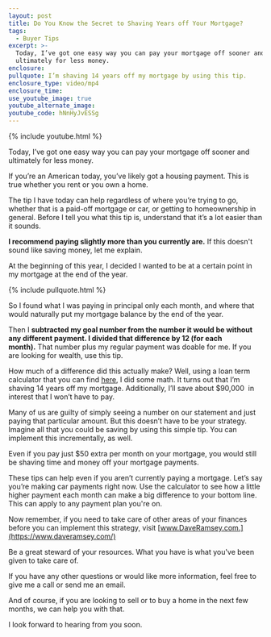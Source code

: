 ```yaml
---
layout: post
title: Do You Know the Secret to Shaving Years off Your Mortgage?
tags:
  - Buyer Tips
excerpt: >-
  Today, I’ve got one easy way you can pay your mortgage off sooner and
  ultimately for less money.
enclosure:
pullquote: I’m shaving 14 years off my mortgage by using this tip.
enclosure_type: video/mp4
enclosure_time:
use_youtube_image: true
youtube_alternate_image:
youtube_code: hNnHyJvESSg
---
```



{% include youtube.html %}

Today, I’ve got one easy way you can pay your mortgage off sooner and ultimately for less money.

If you’re an American today, you’ve likely got a housing payment. This is true whether you rent or you own a home.

The tip I have today can help regardless of where you’re trying to go, whether that is a paid-off mortgage or car, or getting to homeownership in general. Before I tell you what this tip is, understand that it’s a lot easier than it sounds.

**I recommend paying slightly more than you currently are.** If this doesn't sound like saving money, let me explain.

At the beginning of this year, I decided I wanted to be at a certain point in my mortgage at the end of the year.

{% include pullquote.html %}

So I found what I was paying in principal only each month, and where that would naturally put my mortgage balance by the end of the year.

Then I **subtracted my goal number from the number it would be without any different payment. I divided that difference by 12 (for each month).**&nbsp;That number plus my regular payment was doable for me. If you are looking for wealth, use this tip.

How much of a difference did this actually make? Well, using a loan term calculator that you can find&nbsp;[here](http://www.free-online-calculator-use.com/missing-term-loan-calculator.html#calculator), I did some math. It turns out that I’m shaving 14 years off my mortgage. Additionally, I’ll save about $90,000 &nbsp;in interest that I won’t have to pay.

Many of us are guilty of simply seeing a number on our statement and just paying that particular amount. But this doesn’t have to be your strategy. Imagine all that you could be saving by using this simple tip. You can implement this incrementally, as well.

Even if you pay just $50 extra per month on your mortgage, you would still be shaving time and money off your mortgage payments.

These tips can help even if you aren’t currently paying a mortgage. Let’s say you’re making car payments right now. Use the calculator to see how a little higher payment each month can make a big difference to your bottom line. This can apply to any payment plan you're on.

Now remember, if you need to take care of other areas of your finances before you can implement this strategy, visit&nbsp;[www.DaveRamsey.com.](https://www.daveramsey.com/)&nbsp;

Be a great steward of your resources. What you have is what you've been given to take care of.

If you have any other questions or would like more information, feel free to give me a call or send me an email.&nbsp;

And of course, if you are looking to sell or to buy a home in the next few months, we can help you with that.

I look forward to hearing from you soon.